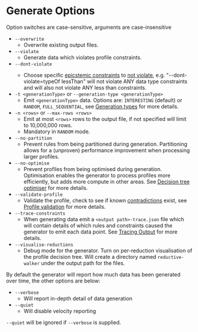 # Generate Options
Option switches are case-sensitive, arguments are case-insensitive

* `--overwrite`
    * Overwrite existing output files.
* `--violate`
   * Generate data which violates profile constraints.
* `--dont-violate` <epistemic constraints...>
   * Choose specific [epicstemic constraints](../EpistemicConstraints.md) to [not violate](../generator/docs/SelectiveViolation.md), e.g. "--dont-violate=typeOf lessThan" will not violate ANY data type constraints and will also not violate ANY less than constraints.
* `-t <generationType>` or `--generation-type <generationType>`
   * Emit `<generationType>` data. Options are: `INTERESTING` (default) or `RANDOM`, `FULL_SEQUENTIAL`, see [Generation types](../../generator/docs/GenerationTypes.md) for more details.
* `-n <rows>` or `--max-rows <rows>`
   * Emit at most `<rows>` rows to the output file, if not specified will limit to 10,000,000 rows.
   * Mandatory in `RANDOM` mode.
* `--no-partition`
   * Prevent rules from being partitioned during generation. Partitioning allows for a (unproven) performance improvement when processing larger profiles.
* `--no-optimise`
   * Prevent profiles from being optimised during generation. Optimisation enables the generator to process profiles more efficiently, but adds more compute in other areas. See [Decision tree optimiser](../../generator/docs/OptimisationProcess.md) for more details.
* `--validate-profile`
   * Validate the profile, check to see if known [contradictions](../../generator/docs/Contradictions.md) exist, see [Profile validation](../../generator/docs/ProfileValidation.md) for more details.
* `--trace-constraints`
   * When generating data emit a `<output path>-trace.json` file which will contain details of which rules and constraints caused the generator to emit each data point. See [Tracing Output](../../generator/docs/TracingOutput.md) for more details.
* `--visualise-reductions`
   * Debug mode for the generator. Turn on per-reduction visualisation of the profile decision tree. Will create a directory named `reductive-walker` under the output path for the files.

By default the generator will report how much data has been generated over time, the other options are below:
* `--verbose`
    * Will report in-depth detail of data generation
* `--quiet`
    * Will disable velocity reporting
    
`--quiet` will be ignored if `--verbose` is supplied.
